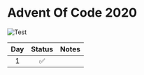 # Advent Of Code 2020

![Test](https://github.com/fdschonborn/aoc2020/workflows/Test/badge.svg)

| Day | Status | Notes |
|:---:|:------:|-------|
| 1   | ✅    ||
